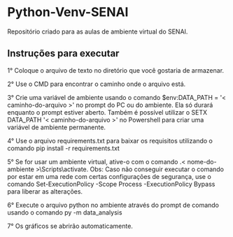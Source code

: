 # Python-Venv-SENAI
Repositório criado para as aulas de ambiente virtual do SENAI.


## Instruções para executar

1° Coloque o arquivo de texto no diretório que você gostaria de armazenar.

2° Use o CMD para encontrar o caminho onde o arquivo está.

3° Crie uma variável de ambiente usando o comando $env:DATA_PATH = '< caminho-do-arquivo >' no prompt do PC ou do ambiente. Ela só durará enquanto o prompt estiver aberto. Também é possível utilizar o SETX DATA_PATH '< caminho-do-arquivo >' no Powershell para criar uma variável de ambiente permanente.

4° Use o arquivo requirements.txt para baixar os requisitos utilizando o comando pip install -r requirements.txt

5° Se for usar um ambiente virtual, ative-o com o comando .\< nome-do-ambiente >\Scripts\activate. 
Obs: Caso não conseguir executar o comando por estar em uma rede com certas configurações de segurança, use o comando Set-ExecutionPolicy -Scope Process -ExecutionPolicy Bypass para liberar as alterações.

6° Execute o arquivo python no ambiente através do prompt de comando usando o comando py -m data_analysis

7° Os gráficos se abrirão automaticamente.